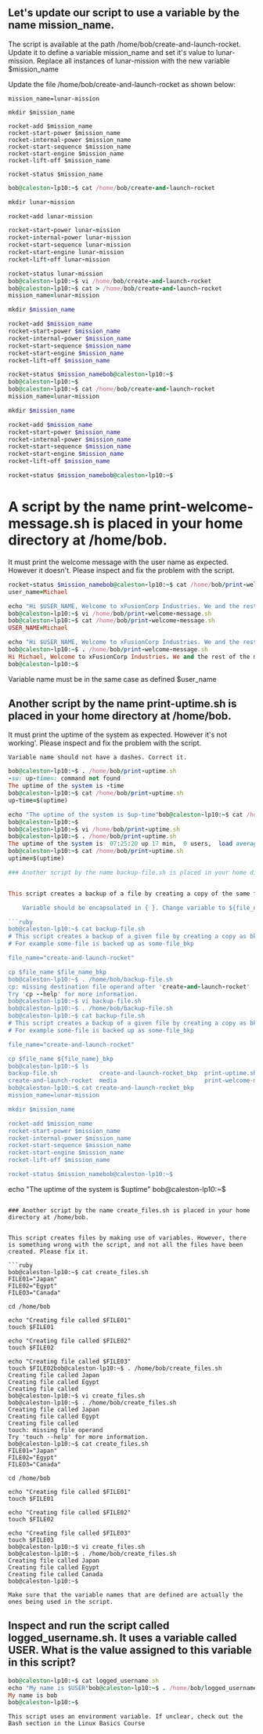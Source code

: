 ## Let's update our script to use a variable by the name mission_name.
The script is available at the path /home/bob/create-and-launch-rocket. Update it to define a variable mission_name and set it's value to lunar-mission. Replace all instances of lunar-mission with the new variable $mission_name

Update the file /home/bob/create-and-launch-rocket as shown below:

    mission_name=lunar-mission
    
    mkdir $mission_name
    
    rocket-add $mission_name
    rocket-start-power $mission_name
    rocket-internal-power $mission_name
    rocket-start-sequence $mission_name
    rocket-start-engine $mission_name
    rocket-lift-off $mission_name
    
    rocket-status $mission_name


```ruby
bob@caleston-lp10:~$ cat /home/bob/create-and-launch-rocket 

mkdir lunar-mission

rocket-add lunar-mission

rocket-start-power lunar-mission
rocket-internal-power lunar-mission
rocket-start-sequence lunar-mission
rocket-start-engine lunar-mission
rocket-lift-off lunar-mission

rocket-status lunar-mission
bob@caleston-lp10:~$ vi /home/bob/create-and-launch-rocket 
bob@caleston-lp10:~$ cat > /home/bob/create-and-launch-rocket 
mission_name=lunar-mission

mkdir $mission_name

rocket-add $mission_name
rocket-start-power $mission_name
rocket-internal-power $mission_name
rocket-start-sequence $mission_name
rocket-start-engine $mission_name
rocket-lift-off $mission_name

rocket-status $mission_namebob@caleston-lp10:~$ 
bob@caleston-lp10:~$ 
bob@caleston-lp10:~$ cat /home/bob/create-and-launch-rocket 
mission_name=lunar-mission

mkdir $mission_name

rocket-add $mission_name
rocket-start-power $mission_name
rocket-internal-power $mission_name
rocket-start-sequence $mission_name
rocket-start-engine $mission_name
rocket-lift-off $mission_name

rocket-status $mission_namebob@caleston-lp10:~$ 
```
# A script by the name print-welcome-message.sh is placed in your home directory at /home/bob.


It must print the welcome message with the user name as expected. However it doesn't. Please inspect and fix the problem with the script.



```ruby
rocket-status $mission_namebob@caleston-lp10:~$ cat /home/bob/print-welcome-message.sh 
user_name=Michael

echo "Hi $USER_NAME, Welcome to xFusionCorp Industries. We and the rest of the management are glad to have you on board"
bob@caleston-lp10:~$ vi /home/bob/print-welcome-message.sh 
bob@caleston-lp10:~$ cat /home/bob/print-welcome-message.sh 
USER_NAME=Michael

echo "Hi $USER_NAME, Welcome to xFusionCorp Industries. We and the rest of the management are glad to have you on board"
bob@caleston-lp10:~$ . /home/bob/print-welcome-message.sh 
Hi Michael, Welcome to xFusionCorp Industries. We and the rest of the management are glad to have you on board
bob@caleston-lp10:~$ 
```

Variable name must be in the same case as defined $user_name
## Another script by the name print-uptime.sh is placed in your home directory at /home/bob.


It must print the uptime of the system as expected. However it's not working'. Please inspect and fix the problem with the script.

    Variable name should not have a dashes. Correct it.
```ruby
bob@caleston-lp10:~$ . /home/bob/print-uptime.sh 
-su: up-time=: command not found
The uptime of the system is -time
bob@caleston-lp10:~$ cat /home/bob/print-uptime.sh 
up-time=$(uptime)

echo "The uptime of the system is $up-time"bob@caleston-lp10:~$ cat /home/bob/print-uptimbob@caleston-lp10:~$                                        
bob@caleston-lp10:~$ 
bob@caleston-lp10:~$ vi /home/bob/print-uptime.sh 
bob@caleston-lp10:~$ . /home/bob/print-uptime.sh 
The uptime of the system is  07:25:20 up 17 min,  0 users,  load average: 5.93, 7.54, 12.40
bob@caleston-lp10:~$ cat /home/bob/print-uptime.sh 
uptime=$(uptime)

### Another script by the name backup-file.sh is placed in your home directory at /home/bob.


This script creates a backup of a file by creating a copy of the same file and apending _bkp to it's name. However it's not working'. Please inspect and fix the problem with the script.

    Variable should be encapsulated in { }. Change variable to ${file_name}_bkp

```ruby
bob@caleston-lp10:~$ cat backup-file.sh 
# This script creates a backup of a given file by creating a copy as bkp
# For example some-file is backed up as some-file_bkp

file_name="create-and-launch-rocket"

cp $file_name $file_name_bkp
bob@caleston-lp10:~$ . /home/bob/backup-file.sh 
cp: missing destination file operand after 'create-and-launch-rocket'
Try 'cp --help' for more information.
bob@caleston-lp10:~$ vi backup-file.sh 
bob@caleston-lp10:~$ . /home/bob/backup-file.sh 
bob@caleston-lp10:~$ cat backup-file.sh 
# This script creates a backup of a given file by creating a copy as bkp
# For example some-file is backed up as some-file_bkp

file_name="create-and-launch-rocket"

cp $file_name ${file_name}_bkp
bob@caleston-lp10:~$ ls
backup-file.sh            create-and-launch-rocket_bkp  print-uptime.sh
create-and-launch-rocket  media                         print-welcome-message.sh
bob@caleston-lp10:~$ cat create-and-launch-rocket_bkp 
mission_name=lunar-mission

mkdir $mission_name

rocket-add $mission_name
rocket-start-power $mission_name
rocket-internal-power $mission_name
rocket-start-sequence $mission_name
rocket-start-engine $mission_name
rocket-lift-off $mission_name

rocket-status $mission_namebob@caleston-lp10:~$ 
```

echo "The uptime of the system is $uptime"
bob@caleston-lp10:~$ 
```

### Another script by the name create_files.sh is placed in your home directory at /home/bob.


This script creates files by making use of variables. However, there is something wrong with the script, and not all the files have been created. Please fix it.

```ruby
bob@caleston-lp10:~$ cat create_files.sh 
FILE01="Japan"
FILE02="Egypt"
FILEO3="Canada"

cd /home/bob

echo "Creating file called $FILE01"
touch $FILE01

echo "Creating file called $FILE02"
touch $FILE02

echo "Creating file called $FILE03"
touch $FILE02bob@caleston-lp10:~$ . /home/bob/create_files.sh 
Creating file called Japan
Creating file called Egypt
Creating file called 
bob@caleston-lp10:~$ vi create_files.sh 
bob@caleston-lp10:~$ . /home/bob/create_files.sh 
Creating file called Japan
Creating file called Egypt
Creating file called 
touch: missing file operand
Try 'touch --help' for more information.
bob@caleston-lp10:~$ cat create_files.sh 
FILE01="Japan"
FILE02="Egypt"
FILEO3="Canada"

cd /home/bob

echo "Creating file called $FILE01"
touch $FILE01

echo "Creating file called $FILE02"
touch $FILE02

echo "Creating file called $FILE03"
touch $FILE03
bob@caleston-lp10:~$ vi create_files.sh 
bob@caleston-lp10:~$ . /home/bob/create_files.sh 
Creating file called Japan
Creating file called Egypt
Creating file called Canada
bob@caleston-lp10:~$ 
```

    Make sure that the variable names that are defined are actually the ones being used in the script.


## Inspect and run the script called logged_username.sh. It uses a variable called USER. What is the value assigned to this variable in this script?

```ruby
bob@caleston-lp10:~$ cat logged_username.sh 
echo "My name is $USER"bob@caleston-lp10:~$ . /home/bob/logged_username.sh 
My name is bob
bob@caleston-lp10:~$ 
```
    This script uses an environment variable. If unclear, check out the Bash section in the Linux Basics Course


